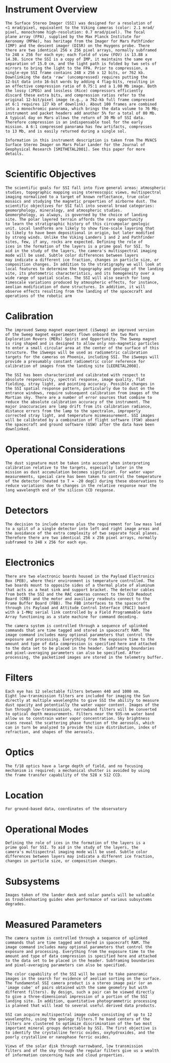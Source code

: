 
 
  Instrument Overview
  ===================
    The Surface Stereo Imager (SSI) was designed for a resolution of
    <1 mrad/pixel, equivalent to the Viking cameras (color: 2.1 mrad/
    pixel, monochrome high-resolution: 0.7 mrad/pixel). The focal
    plane array (FPA), supplied by the Max Planck Institute for
    Aeronomy (MPAe), has heritage from the Imager for Mars Pathfinder
    (IMP) and the descent imager (DISR) on the Huygens probe. There
    there are two identical 256 x 256 pixel arrays, normally subframed
    to 248 x 256 for each eye; each field of view (FOV) is 13.88 x
    14.38. Since the SSI is a copy of IMP, it maintains the same eye
    separation of 15.0 cm, and the light path is folded by two sets of
    mirrors to bring the light to the FPA. Prior to compression, a
    single-eye SSI frame contains 248 x 256 x 12 bits, or 762 kb.
    Downlinking the data 'raw' (uncompressed) requires putting the
    12-bit data into 16-bit words by adding 4 flag-bits, resulting in
    an effective compression ratio of 0.75:1 and a 1.00 Mb image. Both
    the lossy (JPEG) and lossless (Rice) compressors efficiently
    discard these extra bits, and compression ratios refer to the
    original 12-bit/pixel image (e.g., a 762-kb full frame compressed
    at 6:1 requires 127 kb of downlink). About 100 frames are combined
    into a monochromic panorama, which brings the data volume to 76 Mb;
    instrument and packet headers add another 5% for a total of 80 Mb.
    A typical day on Mars allows the return of 30 Mb of SSI data.
    Therefore compression is an indispensable tool for the early
    mission. A 6:1 compressed panorama has few artifacts, compresses
    to 13 Mb, and is easily returned during a single sol.
 
    Information in this instrument description is taken from The MVACS
    Surface Stereo Imager on Mars Polar Lander for the Journal of
    Geophysical Research [SMITHETAL2001]. See this paper for more
    details.
 
 
  Scientific Objectives
  =====================
    The scientific goals for SSI fall into five general areas: atmospheric
    studies, topographic mapping using stereoscopic views, multispectral
    imaging normalized to a target of known reflectance, true color
    mosaics and studying the magnetic properties of airborne dust. The
    scientific objectives for SSI fall into several broad categories:
    geomorphology, mineralogy, and atmospheric studies.
    Geomorphology, as always, is governed by the choice of landing
    site. The polar layered terrain affords the rare opportunity
    to learn the stratigraphic history of this circumpolar geologic
    unit. Local landforms are likely to show fine-scale layering that
    is likely to have been depositional in origin, but later modified
    by strong winds. Unlike the Viking Landers 1 and 2 and Pathfinder
    sites, few, if any, rocks are expected. Defining the role of
    ices in the formation of the layers is a prime goal for SSI. To
    aid in the study of the layers, the camera's multispectral imaging
    mode will be used. Subtle color differences between layers
    may indicate a different ice fraction, changes in particle size, or
    composition changes. In addition to the stratigraphy we will look at
    local features to determine the topography and geology of the landing
    site, its photometric characteristics, and its homogeneity over a
    wide range of spatial scales. The SSI will also search for long
    timescale variations produced by atmospheric effects, for instance,
    aeolian modification of dune structures. In addition, it will
    observe effects resulting from the landing of the spacecraft and
    operations of the robotic arm
 
 
  Calibration
  ===========
    The improved Sweep magnet experiment (iSweep) an improved version
    of the Sweep magnet experiments flown onboard the two Mars
    Exploration Rovers (MERs) Spirit and Opportunity. The Sweep magnet
    is ring shaped and is designed to allow only non-magnetic particles
    to enter a small circular area at the center of the surface of this
    structure. The iSweeps will be used as radiometric calibration
    targets for the cameras on Phoenix, including SSI. The iSweeps will
    provide a presumably constant radiometric color reference for
    calibration of images from the landing site [LEERETAL2008].
 
    The SSI has been characterized and calibrated with respect to
    absolute responsivity, spectral response, image quality, flat
    fielding, stray light, and pointing accuracy. Possible changes in
    the SSI spatial response pattern, particularly due to dust on the
    entrance windows, require subsequent calibration from images of the
    Martian sky. There are a number of error sources that combine to
    reduce the absolute calibration accuracy of the instrument. The
    major inaccuracies are lamp drift from its calibration radiance,
    distance errors from the lamp to the spectralon, improperly
    corrected stray light, and temperature mismeasurement. SSI images
    will be calibrated by a combination of flight software (FSW) aboard
    the spacecraft and ground software (GSW) after the data have been
    downlinked.
 
 
  Operational Considerations
  ==========================
    The dust signature must be taken into account when interpreting
    calibration relative to the targets, especially later in the
    mission as dust accumulation becomes significant. For water vapor
    measurements, special care has been taken to control the temperature
    of the detector (heated to T = -20 degC) during these observations to
    reduce variations due to changes in the relative response near the
    long wavelength end of the silicon CCD response.
 
 
  Detectors
  =========
    The decision to include stereo plus the requirement for low mass led
    to a split of a single detector into left and right image areas and
    the avoidance of the extra complexity of two separate focal planes.
    Therefore there are two identical 256 x 256 pixel arrays, normally
    subframed to 248 x 256 for each eye.
 
 
  Electronics
  ===========
    There are two electronic boards housed in the Payload Electronics
    Box (PEB), where their environment is temperature controlled. The
    two boards mount to opposite sides of a thermal plate of aluminum
    that acts as a heat sink and support bracket. The detector cables
    from both the SSI and the RAC cameras connect to the CCD Readout
    Board (CRB) and the motor and auxiliary readouts connect to the
    Frame Buffer Board (FBB). The FBB interfaces to the spacecraft
    through its Payload and Attitude Control Interface (PACI) board
    with a 1-MHz serial link controlled by a Field Programmable Gate
    Array functioning as a state machine for command decoding.
 
    The camera system is controlled through a sequence of uplinked
    commands that are time tagged and stored in spacecraft RAM. The
    image command includes many optional parameters that control the
    exposure and processing. Everything from the exposure time to the
    amount and type of data compression is specified here and attached
    to the data set to be placed in the header. Subframing boundaries
    and pixel-averaging parameters can also be specified. After
    processing, the packetized images are stored in the telemetry buffer.
 
 
  Filters
  =======
    Each eye has 12 selectable filters between 440 and 1000 nm.
    Eight low-transmission filters are included for imaging the Sun
    directly at multiple wavelengths to give SSI the ability to measure
    dust opacity and potentially the water vapor content. Images of the
    Sun through low-transmission, narrowband filters will be converted
    to optical depth measurements. Filters near the 935-nm water band
    allow us to constrain water vapor concentration. Sky brightness
    scans reveal the scattering phase function of the aerosols, which
    can in turn be analyzed to provide the size distribution, index of
    refraction, and shapes of the aerosols.
 
 
  Optics
  ======
    The f/18 optics have a large depth of field, and no focusing
    mechanism is required; a mechanical shutter is avoided by using
    the frame transfer capability of the 528 x 512 CCD.
 
  Location
  ========
    For ground-based data, coordinates of the observatory
 
 
  Operational Modes
  =================
    Defining the role of ices in the formation of the layers is a
    prime goal for SSI. To aid in the study of the layers, the
    camera's multispectral imaging mode will be used. Subtle color
    differences between layers may indicate a different ice fraction,
    changes in particle size, or composition changes.
 
 
  Subsystems
  ==========
    Images taken of the lander deck and solar panels will be valuable
    as troubleshooting guides when performance of various subsystems
    degrades.
 
 
  Measured Parameters
  ===================
    The camera system is controlled through a sequence of uplinked
    commands that are time tagged and stored in spacecraft RAM. The
    image command includes many optional parameters that control the
    exposure and processing. Everything from the exposure time to the
    amount and type of data compression is specified here and attached
    to the data set to be placed in the header. Subframing boundaries
    and pixel-averaging parameters can also be specified.
 
    The color capability of the SSI will be used to take panoramic
    images in the search for evidence of aeolian sorting on the surface.
    The fundamental SSI camera product is a stereo image pair (or an
    'image cube' of pairs obtained with the same geometry but with
    different filters). By design, such a pair can be viewed directly
    to give a three-dimensional impression of a portion of the SSI
    landing site. In addition, quantitative photogrammetric processing
    is planned that will lead to several useful derived data products.
 
    SSI can acquire multispectral image cubes consisting of up to 12
    wavelengths, using the geology filters.T he band centers of the
    filters are clustered to optimize discrimination of the two most
    important mineral groups detectable by SSI. The first objective is
    to identify the crystalline ferric oxides, oxyhydroxides, and the
    poorly crystalline or nanophase ferric oxides.
 
    Views of the solar disk through narrowband, low transmission
    filters and of the sky through the regular filters give us a wealth
    of information concerning haze and cloud properties.

        